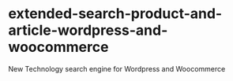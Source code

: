 # extended-search-product-and-article-wordpress-and-woocommerce
New Technology search engine for Wordpress and Woocommerce
